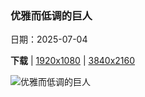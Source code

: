 ### 优雅而低调的巨人

日期：2025-07-04

**下载**  |  [1920x1080](https://cn.bing.com/th?id=OHR.BolozonViaduct_ZH-CN6408632524_1920x1080.jpg)  |  [3840x2160](https://cn.bing.com/th?id=OHR.BolozonViaduct_ZH-CN6408632524_UHD.jpg)

![优雅而低调的巨人](https://cn.bing.com/th?id=OHR.BolozonViaduct_ZH-CN6408632524_1920x1080.jpg "Cize-Bolozon viaduct crossing the Ain gorge, France (© Leonid Andronov/Getty Images)")

